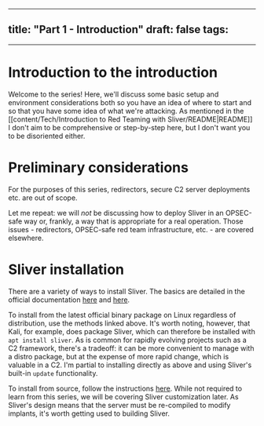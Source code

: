 
---
title: "Part 1 - Introduction"
draft: false
tags:
  - 
---
 
# Introduction to the introduction

Welcome to the series! Here, we'll discuss some basic setup and environment considerations both so you have an idea of where to start and so that you have some idea of what we're attacking. As mentioned in the [[content/Tech/Introduction to Red Teaming with Sliver/README|README]] I don't aim to be comprehensive or step-by-step here, but I don't want you to be disoriented either.

# Preliminary considerations

For the purposes of this series, redirectors, secure C2 server deployments etc. are out of scope. 

Let me repeat: we will *not* be discussing how to deploy Sliver in an OPSEC-safe way or, frankly, a way that is appropriate for a real operation. Those issues - redirectors, OPSEC-safe red team infrastructure, etc. - are covered elsewhere.

# Sliver installation

There are a variety of ways to install Sliver. The basics are detailed in the official documentation [here](https://sliver.sh/docs?name=Getting+Started) and [here](https://sliver.sh/docs?name=Linux+Install+Script). 

To install from the latest official binary package on Linux regardless of distribution, use the methods linked above. It's worth noting, however, that Kali, for example, does package Sliver, which can therefore be installed with `apt install sliver`. As is common for rapidly evolving projects such as a C2 framework, there's a tradeoff: it can be more convenient to manage with a distro package, but at the expense of more rapid change, which is valuable in a C2. I'm partial to installing directly as above and using Sliver's built-in `update` functionality. 

To install from source, follow the instructions [here](https://sliver.sh/docs?name=Compile+from+Source). While not required to learn from this series, we will be covering Sliver customization later. As Sliver's design means that the server must be re-compiled to modify implants, it's worth getting used to building Sliver.